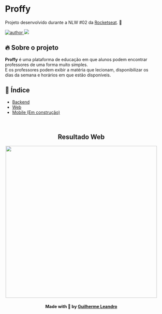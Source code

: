 
# Proffy
Projeto desenvolvido durante a NLW #02 da [Rocketseat](https://rocketseat.com.br/). :rocket:

<p>
  <a href="https://github.com/gui-leandro">
      <img src="https://img.shields.io/badge/author-guileandro-blue?style=flat-square" alt="author">
  </a>
  <img src="https://img.shields.io/github/languages/count/gui-leandro/proffy?color=blue&style=flat-square">
</p>

## 🔥 Sobre o projeto

**Proffy** é uma plataforma de educação em que alunos podem encontrar professores de uma forma muito simples. <br>
E os professores podem exibir a matéria que lecionam, disponibilizar os dias da semana e horários em que estão disponíveis. 

## 📖 Índice

- [Backend](./server)
- [Web](./web)
- [Mobile (Em construção)](./mobile)

<br>

<h2 align=center> Resultado Web </h2>
<p align=center>
  <img width="500px" src="https://drive.google.com/uc?export=view&id=1v9JcNeoY2UO3an1oRXmOhkpMuBNCYSqz">
</p>

<h4 align=center>Made with 💙 by <a href="https://www.linkedin.com/in/guirdy1/">Guilherme Leandro</a></h4>
